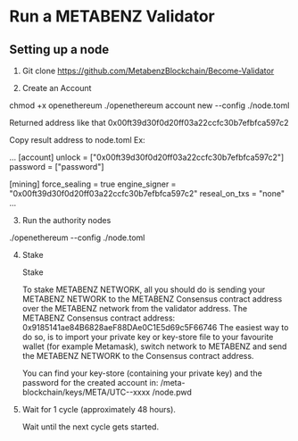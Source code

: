 # Run a METABENZ Validator
## Setting up a node
1. Git clone https://github.com/MetabenzBlockchain/Become-Validator

2. Create an Account


chmod +x openethereum
./openethereum account new --config ./node.toml

Returned address like that 0x00ft39d30f0d20ff03a22ccfc30b7efbfca597c2

Copy result address to node.toml
Ex:

...
[account]
unlock = ["0x00ft39d30f0d20ff03a22ccfc30b7efbfca597c2"]
password = ["password"]

[mining]
force_sealing = true
engine_signer = "0x00ft39d30f0d20ff03a22ccfc30b7efbfca597c2"
reseal_on_txs = "none"
...

3. Run the authority nodes

./openethereum --config ./node.toml


4. Stake

    Stake

    To stake METABENZ NETWORK, all you should do is sending your METABENZ NETWORK to the METABENZ Consensus contract address over the METABENZ network from the validator address.
    The METABENZ Consensus contract address: 0x9185141ae84B6828aeF88DAe0C1E5d69c5F66746
    The easiest way to do so, is to import your private key or key-store file to your favourite wallet (for example Metamask), switch network to METABENZ and send the METABENZ NETWORK to the Consensus contract address.

    You can find your key-store (containing your private key) and the password for the created account in:
    /meta-blockchain/keys/META/UTC--xxxx
    /node.pwd

5. Wait for 1 cycle (approximately 48 hours).

    Wait until the next cycle gets started.
